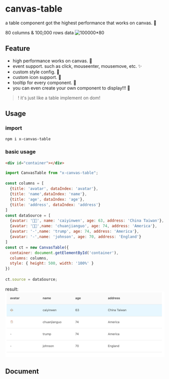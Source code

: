# canvas-table
a table component got the highest performance that works on canvas. 🚀

80 columns & 100,000 rows data
![100000*80](./assets/100000*80.gif)

## Feature
* high performance works on canvas. 🚀 
* event support. such as click, mouseenter, mousemove, etc. ✨
* custom style config. 💄
* custom icon support. 🌚
* tooltip for every component. 🔎
* you can even create your own component to display!!! 💖

>! it's just like a table implement on dom!
>
## Usage
### import
```shell script
npm i x-canvas-table
```

### basic usage
```html
<div id="container"></div>
```

```js
import CanvasTable from "x-canvas-table";

const columns = [
  {title: 'avatar', dataIndex: 'avatar'},
  {title: 'name',dataIndex: 'name'},
  {title: 'age', dataIndex: 'age'},
  {title: 'address', dataIndex: 'address'}
]
const dataSource = [
  {avatar: '👵🏻', name: 'caiyinwen', age: 63, address: 'China Taiwan'},
  {avatar: '🎅🏻',name: 'chuanjianguo', age: 74, address: 'America'},
  {avatar: '-',name: 'trump', age: 74, address: 'America'},
  {avatar: '-',name: 'johnson', age: 70, address: 'England'}
]
const ct = new CanvasTable({
  container: document.getElementById('container'),
  columns: columns,
  style: { height: 500, width: '100%' }
})

ct.source = dataSource;
```
result:
![basic usage](./assets/basic-usage.png)

## Document

